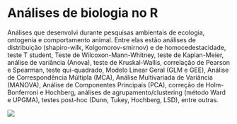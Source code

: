 # Análises de biologia no R

Análises que desenvolvi durante pesquisas ambientais de ecologia, ontogenia e comportamento animal. Entre elas estão análises de distribuição (shapiro-wilk, Kolgomorov-smirnov) e de homocedestacidade, teste T student, Teste de Wilcoxon-Mann-Whitney, teste de Kaplan-Meier, análise de variância (Anova), teste de Kruskal-Wallis, correlação de Pearson e Spearman, teste qui-quadrado, Modelo Linear Geral (GLM e GEE), Análise de Correspondência Múltipla (MCA), Análise Multivariada de Variância (MANOVA), Análise de Componentes Principais (PCA), correção de Holm-Bonferroni e Hochberg, análises de agrupamento/clustering (método Ward e UPGMA), testes post-hoc (Dunn, Tukey, Hochberg, LSD), entre outras.

<div id="badges">
<img src=https://img.shields.io/badge/R-276DC3.svg?style=for-the-badge&logo=R&logoColor=white>
</div>
